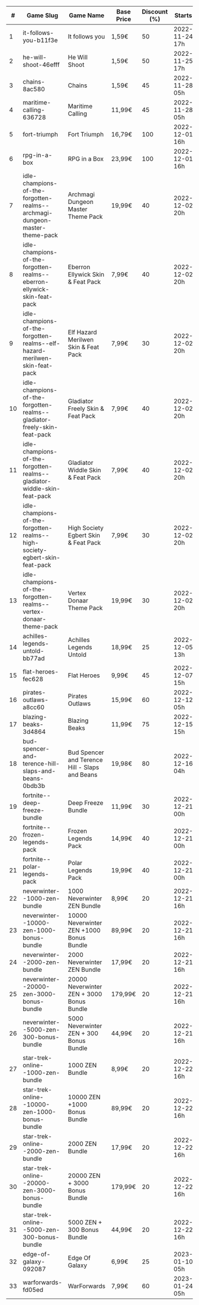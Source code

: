 |#|Game Slug|Game Name|Base Price|Discount (%)|Starts|Ends|
|---|---|---|---|---|---|---|
|1|it-follows-you-b11f3e|It follows you|1,59€|50|2022-11-24 17h|2022-12-08 17h|
|2|he-will-shoot-46efff|He Will Shoot|1,59€|50|2022-11-25 17h|2022-12-08 17h|
|3|chains-8ac580|Chains|1,59€|45|2022-11-28 05h|2022-12-05 05h|
|4|maritime-calling-636728|Maritime Calling|11,99€|45|2022-11-28 05h|2022-12-05 05h|
|5|fort-triumph|Fort Triumph|16,79€|100|2022-12-01 16h|2022-12-08 16h|
|6|rpg-in-a-box|RPG in a Box|23,99€|100|2022-12-01 16h|2022-12-08 16h|
|7|idle-champions-of-the-forgotten-realms--archmagi-dungeon-master-theme-pack|Archmagi Dungeon Master Theme Pack|19,99€|40|2022-12-02 20h|2022-12-05 20h|
|8|idle-champions-of-the-forgotten-realms--eberron-ellywick-skin-feat-pack|Eberron Ellywick Skin & Feat Pack|7,99€|40|2022-12-02 20h|2022-12-05 20h|
|9|idle-champions-of-the-forgotten-realms--elf-hazard-merilwen-skin-feat-pack|Elf Hazard Merilwen Skin & Feat Pack|7,99€|30|2022-12-02 20h|2022-12-05 20h|
|10|idle-champions-of-the-forgotten-realms--gladiator-freely-skin-feat-pack|Gladiator Freely Skin & Feat Pack|7,99€|40|2022-12-02 20h|2022-12-05 20h|
|11|idle-champions-of-the-forgotten-realms--gladiator-widdle-skin-feat-pack|Gladiator Widdle Skin & Feat Pack|7,99€|40|2022-12-02 20h|2022-12-05 20h|
|12|idle-champions-of-the-forgotten-realms--high-society-egbert-skin-feat-pack|High Society Egbert Skin & Feat Pack|7,99€|30|2022-12-02 20h|2022-12-05 20h|
|13|idle-champions-of-the-forgotten-realms--vertex-donaar-theme-pack|Vertex Donaar Theme Pack|19,99€|30|2022-12-02 20h|2022-12-05 20h|
|14|achilles-legends-untold-bb77ad|Achilles Legends Untold|18,99€|25|2022-12-05 13h|2022-12-31 13h|
|15|flat-heroes-fec628|Flat Heroes|9,99€|45|2022-12-07 15h|2022-12-14 15h|
|16|pirates-outlaws-a8cc60|Pirates Outlaws|15,99€|60|2022-12-12 05h|2022-12-18 05h|
|17|blazing-beaks-3d4864|Blazing Beaks|11,99€|75|2022-12-15 15h|2023-01-02 15h|
|18|bud-spencer-and-terence-hill-slaps-and-beans-0bdb3b|Bud Spencer and Terence Hill - Slaps and Beans|19,98€|80|2022-12-16 04h|2023-01-01 04h|
|19|fortnite--deep-freeze-bundle|Deep Freeze Bundle|11,99€|30|2022-12-21 00h|2023-01-10 00h|
|20|fortnite--frozen-legends-pack|Frozen Legends Pack|14,99€|40|2022-12-21 00h|2023-01-10 00h|
|21|fortnite--polar-legends-pack|Polar Legends Pack|19,99€|40|2022-12-21 00h|2023-01-10 00h|
|22|neverwinter--1000-zen-bundle|1000 Neverwinter ZEN Bundle|8,99€|20|2022-12-21 16h|2023-01-06 16h|
|23|neverwinter--10000-zen-1000-bonus-bundle|10000 Neverwinter ZEN +1000 Bonus Bundle|89,99€|20|2022-12-21 16h|2023-01-06 16h|
|24|neverwinter--2000-zen-bundle|2000 Neverwinter ZEN Bundle|17,99€|20|2022-12-21 16h|2023-01-06 16h|
|25|neverwinter--20000-zen-3000-bonus-bundle|20000 Neverwinter ZEN + 3000 Bonus Bundle|179,99€|20|2022-12-21 16h|2023-01-06 16h|
|26|neverwinter--5000-zen-300-bonus-bundle|5000 Neverwinter ZEN + 300 Bonus Bundle|44,99€|20|2022-12-21 16h|2023-01-06 16h|
|27|star-trek-online--1000-zen-bundle|1000 ZEN Bundle|8,99€|20|2022-12-22 16h|2023-01-02 16h|
|28|star-trek-online--10000-zen-1000-bonus-bundle|10000 ZEN +1000 Bonus Bundle|89,99€|20|2022-12-22 16h|2023-01-02 16h|
|29|star-trek-online--2000-zen-bundle|2000 ZEN Bundle|17,99€|20|2022-12-22 16h|2023-01-02 16h|
|30|star-trek-online--20000-zen-3000-bonus-bundle|20000 ZEN + 3000 Bonus Bundle|179,99€|20|2022-12-22 16h|2023-01-02 16h|
|31|star-trek-online--5000-zen-300-bonus-bundle|5000 ZEN + 300 Bonus Bundle|44,99€|20|2022-12-22 16h|2023-01-02 16h|
|32|edge-of-galaxy-092087|Edge Of Galaxy|6,99€|25|2023-01-10 05h|2023-01-17 05h|
|33|warforwards-fd05ed|WarForwards|7,99€|60|2023-01-24 05h|2023-01-31 05h|
